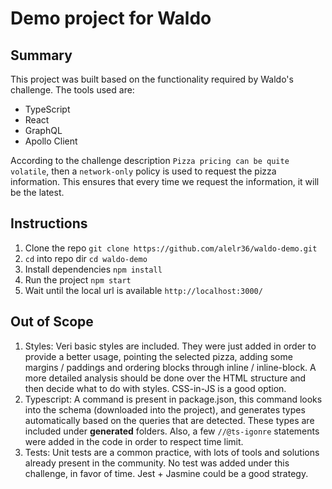 # Demo project for Waldo

## Summary

This project was built based on the functionality required by Waldo's challenge.
The tools used are:
- TypeScript
- React
- GraphQL
- Apollo Client

According to the challenge description `Pizza pricing can be quite volatile`, then a `network-only` policy is used to request the pizza information. This ensures that every time we request the information, it will be the latest.

## Instructions

1. Clone the repo `git clone https://github.com/alelr36/waldo-demo.git`
2. `cd` into repo dir `cd waldo-demo`
3. Install dependencies `npm install`
4. Run the project `npm start`
5. Wait until the local url is available `http://localhost:3000/`

## Out of Scope

1. Styles: Veri basic styles are included. They were just added in order to provide a better usage, pointing the selected pizza, adding some margins / paddings and ordering blocks through inline / inline-block. A more detailed analysis should be done over the HTML structure and then decide what to do with styles. CSS-in-JS is a good option.
2. Typescript: A command is present in package.json, this command looks into the schema (downloaded into the project), and generates types automatically based on the queries that are detected. These types are included under __generated__ folders. Also, a few `//@ts-igonre` statements were added in the code in order to respect time limit.
3. Tests: Unit tests are a common practice, with lots of tools and solutions already present in the community. No test was added under this challenge, in favor of time. Jest + Jasmine could be a good strategy.
